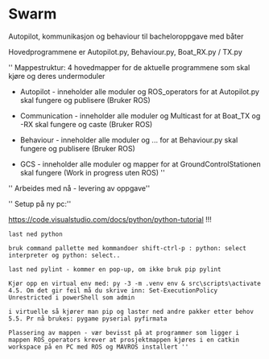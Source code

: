 # Swarm

Autopilot, kommunikasjon og behaviour til bacheloroppgave med båter

Hovedprogrammene er Autopilot.py, Behaviour.py, Boat_RX.py / TX.py

''
Mappestruktur: 4 hovedmapper for de aktuelle programmene som skal kjøre og deres undermoduler

- Autopilot - inneholder alle moduler og ROS_operators for at Autopilot.py skal fungere og publisere (Bruker ROS)
- Communication - inneholder alle moduler og Multicast for at Boat_TX og -RX skal fungere og caste (Bruker ROS)
- Behaviour - inneholder alle moduler og ... for at Behaviour.py skal fungere og publisere (Bruker ROS)

- GCS - inneholder alle moduler og mapper for at GroundControlStationen skal fungere (Work in progress uten ROS)
''

'' Arbeides med nå - levering av oppgave''

'' Setup på ny pc:''

https://code.visualstudio.com/docs/python/python-tutorial !!!

    last ned python

    bruk command pallette med kommandoer shift-ctrl-p : python: select interpreter og python: select..

    last ned pylint - kommer en pop-up, om ikke bruk pip pylint

    Kjør opp en virtual env med: py -3 -m .venv env & src\scripts\activate 4.5. Om det gir feil må du skrive inn: Set-ExecutionPolicy Unrestricted i powerShell som admin

    i virtuelle så kjører man pip og laster ned andre pakker etter behov 5.5. Pr nå brukes: pygame pyserial pyfirmata

    Plassering av mappen - vær bevisst på at programmer som ligger i mappen ROS_operators krever at prosjektmappen kjøres i en catkin workspace på en PC med ROS og MAVROS installert ''
